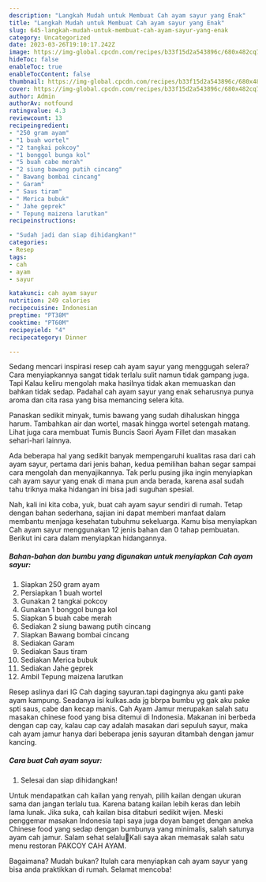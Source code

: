 ```yaml
---
description: "Langkah Mudah untuk Membuat Cah ayam sayur yang Enak"
title: "Langkah Mudah untuk Membuat Cah ayam sayur yang Enak"
slug: 645-langkah-mudah-untuk-membuat-cah-ayam-sayur-yang-enak
category: Uncategorized
date: 2023-03-26T19:10:17.242Z
image: https://img-global.cpcdn.com/recipes/b33f15d2a543896c/680x482cq70/cah-ayam-sayur-foto-resep-utama.jpg
hideToc: false
enableToc: true
enableTocContent: false
thumbnail: https://img-global.cpcdn.com/recipes/b33f15d2a543896c/680x482cq70/cah-ayam-sayur-foto-resep-utama.jpg
cover: https://img-global.cpcdn.com/recipes/b33f15d2a543896c/680x482cq70/cah-ayam-sayur-foto-resep-utama.jpg
author: Admin
authorAv: notfound
ratingvalue: 4.3
reviewcount: 13
recipeingredient:
- "250 gram ayam"
- "1 buah wortel"
- "2 tangkai pokcoy"
- "1 bonggol bunga kol"
- "5 buah cabe merah"
- "2 siung bawang putih cincang"
- " Bawang bombai cincang"
- " Garam"
- " Saus tiram"
- " Merica bubuk"
- " Jahe geprek"
- " Tepung maizena larutkan"
recipeinstructions:

- "Sudah jadi dan siap dihidangkan!"
categories:
- Resep
tags:
- cah
- ayam
- sayur

katakunci: cah ayam sayur 
nutrition: 249 calories
recipecuisine: Indonesian
preptime: "PT38M"
cooktime: "PT60M"
recipeyield: "4"
recipecategory: Dinner

---
```



Sedang mencari inspirasi resep cah ayam sayur yang menggugah selera? Cara menyiapkannya sangat tidak terlalu sulit namun tidak gampang juga. Tapi Kalau keliru mengolah maka hasilnya tidak akan memuaskan dan bahkan tidak sedap. Padahal cah ayam sayur yang enak seharusnya punya aroma dan cita rasa yang bisa memancing selera kita.


Panaskan sedikit minyak, tumis bawang yang sudah dihaluskan hingga harum. Tambahkan air dan wortel, masak hingga wortel setengah matang. Lihat juga cara membuat Tumis Buncis Saori Ayam Fillet dan masakan sehari-hari lainnya.

Ada beberapa hal yang sedikit banyak mempengaruhi kualitas rasa dari cah ayam sayur, pertama dari jenis bahan, kedua pemilihan bahan segar sampai cara mengolah dan menyajikannya. Tak perlu pusing jika ingin menyiapkan cah ayam sayur yang enak di mana pun anda berada, karena asal sudah tahu triknya maka hidangan ini bisa jadi suguhan spesial.


Nah, kali ini kita coba, yuk, buat cah ayam sayur sendiri di rumah. Tetap dengan bahan sederhana, sajian ini dapat memberi manfaat dalam membantu menjaga kesehatan tubuhmu sekeluarga. Kamu bisa menyiapkan Cah ayam sayur menggunakan 12 jenis bahan dan 0 tahap pembuatan. Berikut ini cara dalam menyiapkan hidangannya.

<!--inarticleads1-->

##### Bahan-bahan dan bumbu yang digunakan untuk menyiapkan Cah ayam sayur:

1. Siapkan 250 gram ayam
1. Persiapkan 1 buah wortel
1. Gunakan 2 tangkai pokcoy
1. Gunakan 1 bonggol bunga kol
1. Siapkan 5 buah cabe merah
1. Sediakan 2 siung bawang putih cincang
1. Siapkan  Bawang bombai cincang
1. Sediakan  Garam
1. Sediakan  Saus tiram
1. Sediakan  Merica bubuk
1. Sediakan  Jahe geprek
1. Ambil  Tepung maizena larutkan


Resep aslinya dari IG Cah daging sayuran.tapi dagingnya aku ganti pake ayam kampung. Seadanya isi kulkas.ada jg bbrpa bumbu yg gak aku pake spti saus, cabe dan kecap manis. Cah Ayam Jamur merupakan salah satu masakan chinese food yang bisa ditemui di Indonesia. Makanan ini berbeda dengan cap cay, kalau cap cay adalah masakan dari sepuluh sayur, maka cah ayam jamur hanya dari beberapa jenis sayuran ditambah dengan jamur kancing. 

<!--inarticleads2-->

##### Cara buat Cah ayam sayur:


1. Selesai dan siap dihidangkan!

Untuk mendapatkan cah kailan yang renyah, pilih kailan dengan ukuran sama dan jangan terlalu tua. Karena batang kailan lebih keras dan lebih lama lunak. Jika suka, cah kailan bisa ditaburi sedikit wijen. Meski penggemar masakan Indonesia tapi saya juga doyan banget dengan aneka Chinese food yang sedap dengan bumbunya yang minimalis, salah satunya ayam cah jamur. Salam sehat selalu🙏Kali saya akan memasak salah satu menu restoran PAKCOY CAH AYAM. 

Bagaimana? Mudah bukan? Itulah cara menyiapkan cah ayam sayur yang bisa anda praktikkan di rumah. Selamat mencoba!
